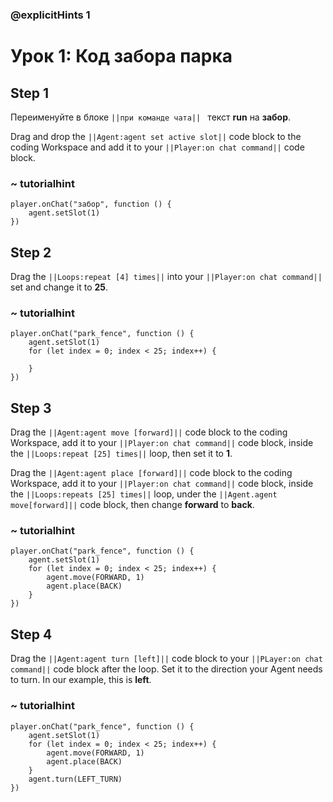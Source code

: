 ### @explicitHints 1

# Урок 1: Код забора парка

## Step 1
Переименуйте в блоке ```||при команде чата|| ``` текст **run** на **забор**. 

Drag and drop the ``||Agent:agent set active slot||`` code block to the coding Workspace and add it to your  ``||Player:on chat command||`` code block.

### ~ tutorialhint
``` blocks
player.onChat("забор", function () {
    agent.setSlot(1)
})
```
## Step 2
Drag the ``||Loops:repeat [4] times||`` into your ``||Player:on chat command||`` set and change it to **25**.

### ~ tutorialhint
``` blocks
player.onChat("park_fence", function () {
    agent.setSlot(1)
    for (let index = 0; index < 25; index++) {
    	
    }
})
```

## Step 3
Drag the ``||Agent:agent move [forward]||`` code block to the coding Workspace, add it to your ``||Player:on chat command||`` code block, inside the ``||Loops:repeat [25] times||`` loop, then set it to **1**. 

Drag the ``||Agent:agent place [forward]||`` code block to the coding Workspace, add it to your ``||Player:on chat command||`` code block, inside the ``||Loops:repeats [25] times||`` loop, under the ``||Agent.agent move[forward]||`` code block, then change **forward** to **back**.

### ~ tutorialhint
``` blocks
player.onChat("park_fence", function () {
    agent.setSlot(1)
    for (let index = 0; index < 25; index++) {
        agent.move(FORWARD, 1)
        agent.place(BACK)
    }
})
```

## Step 4
Drag the ``||Agent:agent turn [left]||`` code block to your ``||PLayer:on chat command||`` code block after the loop. Set it to the direction your Agent needs to turn. In our example, this is **left**. 

### ~ tutorialhint
``` blocks
player.onChat("park_fence", function () {
    agent.setSlot(1)
    for (let index = 0; index < 25; index++) {
        agent.move(FORWARD, 1)
        agent.place(BACK)
    }
    agent.turn(LEFT_TURN)
})
```
